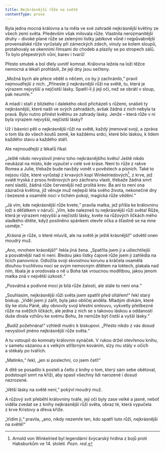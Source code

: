 ```yaml
---
title: Nejkrásnější růže na světě
contentType: prose
---
```


Byla jedna mocná královna a ta měla ve své zahradě nejkrásnější květiny ze všech zemí světa. Především však milovala růže. Vlastnila nerozmanitější druhy – divoké plané růže se zelenými lístky jablkové vůně i nejpůvabnější provensálské růže vyrůstaly při zámeckých zdech, vinuly se kolem sloupů, protahovaly se okenními římsami do chodeb a plazily se po stropech sálů. To bylo přepestrých vůní, barev i tvarů!

Přesto smutek a bol dlely uvnitř komnat. Královna ležela na loži těžce nemocná a lékaři prohlásili, že její dny jsou sečteny.

„Možná bych ale přece věděl o něčem, co by ji zachránilo,“ pravil nejmoudřejší z nich. „Přineste jí nejkrásnější růži na světě, tu, která je výrazem nejvyšší a nejčistší lásky. Spatří-li ji její oči, než se obrátí v sloup, pak neumře.“

A mladí i staří z blízkého i dalekého okolí přicházeli s růžemi, snášeli ty nejkrásnější, které našli ve svých zahradách, avšak žádná z nich nebyla ta pravá. Bylo nutno přinést květinu ze zahrady lásky. Jenže – která růže v ní byla výrazem nejvyšší, nejčistší lásky?

Už i básníci pěli o nejkrásnější růži na světě, každý jmenoval svoji, a zpráva o tom šla do všech koutů země, ke každému srdci, které bilo láskou, k lidem každého stavu a každého stáří.

Ale nejmoudřejší z lékařů říkal:

„Ještě nikdo nevyslovil jméno toho nejkrásnějšího květu! Ještě nikdo neukázal na místo, kde vypučel v celé své kráse. Není to růže z rakve Romea a Julie, třebaže bude navždy vonět v pověstech a písních. Také to nejsou růže, které vyrůstají z krvavých kopí Winkelriedových[^4], z krve, jež svatě tryská z prsou hrdinových pro záchranu vlasti, třebaže žádná smrt není sladší, žádná růže červenější než prolitá krev. Ba ani to není ona zázračná květina, jíž věnuje muž nejlepší léta svého života, nekonečné dny i bezesné a osamělé noci v tichém pokoji, magická růže vědění.“

„Já vím, kde nejkrásnější růže kvete,“ pravila matka, jež přišla ke královninu loži s děťátkem v náručí. „Vím, kde nalezneš tu nejkrásnější růži světa! Růže, která je výrazem nejvyšší a nejčistší lásky, kvete na růžových líčkách mého sladkého dítěte, když posil­něno spánkem otevře očka a šťastně se na mne usměje.“

„Krásná je růže, o které mluvíš, ale na světě je ještě krásnější!“ odvětil onen moudrý muž.

„Ano, mnohem krásnější!“ řekla jiná žena. „Spatřila jsem ji a ušlechtilejší a posvátnější nad ni není. Bledou jako lístky čajové růže jsem ji zahlédla na lících panovnice. Odložila svoji skvostnou korunu a kráčela osamělá dlouhou truchlivou nocí se svým ne­mocným dítětem na loktech, plakala nad ním, líbala je a orodovala o ně u Boha tak vroucnou modlitbou, jakou jenom matka zná v největší úzkosti.“

„Posvátná a podivné moci je bílá růže žalosti, ale stále to není ona.“

„Souhlasím, nejkrásnější růži světa jsem spatřil před oltářem!“ řekl starý biskup. „Viděl jsem ji zářit, byla jako obličej anděla. Mladým dívkám, které šly ke stolu Páně, aby obnovily svoji křestní smlouvu, vykvetly přelíbezné růže na svěžích líčkách, ale jedna z nich se s takovou láskou a oddaností duše dívala vzhůru ke svému Bohu, že nemůže být čistší a vyšší lásky.“

„Budiž požehnána!“ vzhlédl mudrc k biskupovi. „Přesto nikdo z vás dosud nevyslovil jméno nejkrásnější růže světa.“

A tu vstoupil do komnaty královnin synáček. V rukou držel otevřenou knihu, v sametu vázanou a s velkým stříbrným kováním, slzy mu stály v očích a stékaly po tvářích.

„Matinko,“ řekl, „jen si poslechni, co jsem četl!“

A dítě se posadilo k posteli a četlo z knihy o tom, který sám sebe obětoval, podstoupil smrt na kříži, aby spasil všechny lidi narozené i dosud nezrozené.

„Větší lásky na světě není,“ pokývl moudrý muž.

A růžový svit přeběhl královniny tváře, její oči byly zase velké a jasné, neboť viděla zvedat se z knihy nejkrásnější růži světa, obraz té, která vypučela z krve Kristovy a dřeva kříže.

„Vidím ji,“ pravila, „ano, nikdy nezemře ten, kdo spatří tuto růži, nejkrásnější na světě!“

[^4]: Arnold von Winkelried byl legendární švýcarský hrdina z bojů proti Habs­burkům ve 14. století. _Pozn. red._
